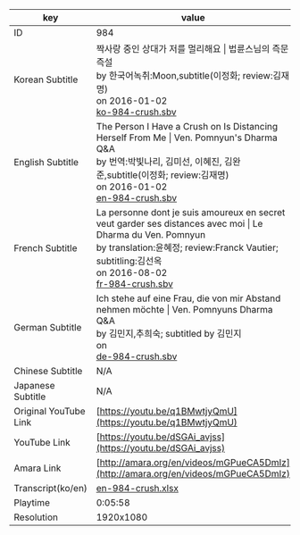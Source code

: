 |  key  |  value  |
|-------|---------|
| ID            | 984 |
| Korean Subtitle | 짝사랑 중인 상대가 저를 멀리해요 \| 법륜스님의 즉문즉설<br>by 한국어녹취:Moon,subtitle(이정화; review:김재명)<br>on 2016-01-02<br>[ko-984-crush.sbv](https://github.com/jungtosociety/dharma-qna/raw/master/sub/984/ko-984-crush.sbv)<br>|
| English Subtitle | The Person I Have a Crush on Is Distancing Herself From Me \| Ven. Pomnyun's Dharma Q&A<br>by 번역:박빛나리, 김미선, 이혜진, 김완준,subtitle(이정화; review:김재명)<br>on 2016-01-02<br>[en-984-crush.sbv](https://github.com/jungtosociety/dharma-qna/raw/master/sub/984/en-984-crush.sbv)<br>|
| French Subtitle | La personne dont je suis amoureux en secret veut garder ses distances avec moi \| Le Dharma du Ven. Pomnyun<br>by translation:윤혜정; review:Franck Vautier; subtitling:김선옥<br>on 2016-08-02<br>[fr-984-crush.sbv](https://github.com/jungtosociety/dharma-qna/raw/master/sub/984/fr-984-crush.sbv)<br>|
| German Subtitle | Ich stehe auf eine Frau, die von mir Abstand nehmen möchte \| Ven. Pomnyuns Dharma Q&A<br>by 김민지,추희숙; subtitled by 김민지<br>on <br>[de-984-crush.sbv](https://github.com/jungtosociety/dharma-qna/raw/master/sub/984/de-984-crush.sbv)<br>|
| Chinese Subtitle | N/A |
| Japanese Subtitle | N/A |
| Original YouTube Link  | [https://youtu.be/q1BMwtjyQmU](https://youtu.be/q1BMwtjyQmU) |
| YouTube Link  | [https://youtu.be/dSGAi_avjss](https://youtu.be/dSGAi_avjss) |
| Amara Link    | [http://amara.org/en/videos/mGPueCA5DmIz](http://amara.org/en/videos/mGPueCA5DmIz) |
| Transcript(ko/en) | [en-984-crush.xlsx](https://github.com/jungtosociety/dharma-qna/raw/master/sub/984/en-984-crush.xlsx) |
| Playtime | 0:05:58 |
| Resolution | 1920x1080|
